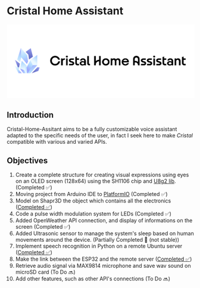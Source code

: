 # Cristal Home Assistant

<p align="center">
  <img src="https://github.com/4strium/Cristal-Home-Assistant/blob/main/image/cover-1.png?raw=true" alt="Cristal Home Assistant logo">
</p>

## Introduction
Cristal-Home-Assitant aims to be a fully customizable voice assistant adapted to the specific needs of the user, in fact I seek here to make *Cristal* compatible with various and varied APIs.
 
## Objectives 
1. Create a complete structure for creating visual expressions using eyes on an OLED screen (128x64) using the SH1106 chip and [U8g2 lib](https://github.com/olikraus/u8g2). (Completed ✅)
2. Moving project from Arduino IDE to [PlatformIO](https://platformio.org/) (Completed ✅)
3. Model on Shapr3D the object which contains all the electronics ([Completed ✅](https://github.com/4strium/Cristal-Home-Assistant/tree/main/models))
4. Code a pulse width modulation system for LEDs (Completed ✅)
5. Added OpenWeather API connection, and display of informations on the screen (Completed ✅)
6. Added Ultrasonic sensor to manage the system's sleep based on human movements around the device. (Partially Completed 🔀 (not stable))
7. Implement speech recognition in Python on a remote Ubuntu server ([Completed ✅](https://github.com/4strium/Cristal-Home-Assistant/tree/main/Wav-server))
8. Make the link between the ESP32 and the remote server ([Completed ✅](https://github.com/4strium/Cristal-Home-Assistant/tree/main/Wav-server))
9. Retrieve audio signal via MAX9814 microphone and save wav sound on microSD card (To Do 🔜)
10. Add other features, such as other API's connections (To Do 🔜)
